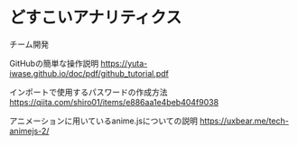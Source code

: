 # どすこいアナリティクス
チーム開発

GitHubの簡単な操作説明
https://yuta-iwase.github.io/doc/pdf/github_tutorial.pdf

インポートで使用するパスワードの作成方法
https://qiita.com/shiro01/items/e886aa1e4beb404f9038

アニメーションに用いているanime.jsについての説明
https://uxbear.me/tech-animejs-2/
